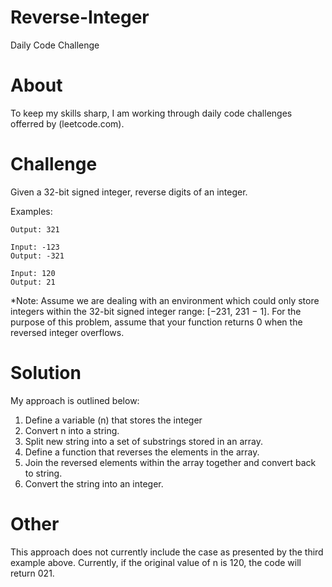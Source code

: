 # Reverse-Integer
Daily Code Challenge

# About
To keep my skills sharp, I am working through daily code challenges offerred by (leetcode.com).

# Challenge
Given a 32-bit signed integer, reverse digits of an integer.

Examples:

```Input: 123
Output: 321
```
```
Input: -123
Output: -321
```
```
Input: 120
Output: 21
```
*Note:
Assume we are dealing with an environment which could only store integers within the 32-bit signed integer range: [−231,  231 − 1]. For the purpose of this problem, assume that your function returns 0 when the reversed integer overflows.

# Solution
My approach is outlined below:
1. Define a variable (n) that stores the integer
2. Convert n into a string.
3. Split new string into a set of substrings stored in an array.
4. Define a function that reverses the elements in the array.
5. Join the reversed elements within the array together and convert back to string.
6. Convert the string into an integer.

# Other
This approach does not currently include the case as presented by the third example above. Currently, if the original value of n is 120, the code will return 021. 

